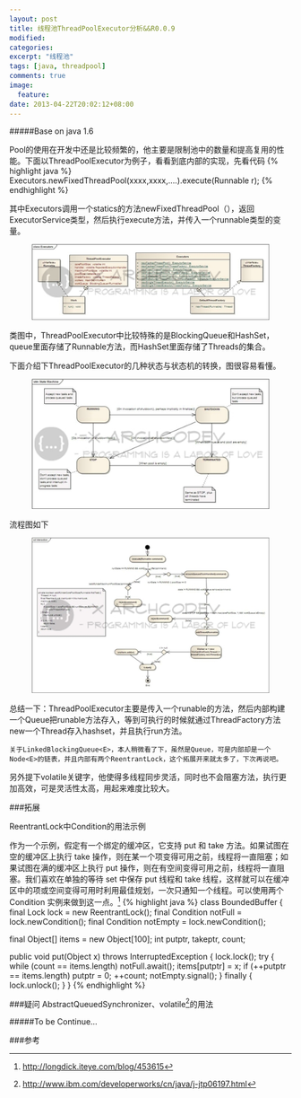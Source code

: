 ```yaml
---
layout: post
title: 线程池ThreadPoolExecutor分析&&R0.0.9
modified:
categories: 
excerpt: "线程池"
tags: [java, threadpool]
comments: true
image:
  feature:
date: 2013-04-22T20:02:12+08:00
---
```

#####Base on java 1.6

Pool的使用在开发中还是比较频繁的，他主要是限制池中的数量和提高复用的性能。下面以ThreadPoolExecutor为例子，看看到底内部的实现，先看代码
{% highlight java %}
Executors.newFixedThreadPool(xxxx,xxxx,....).execute(Runnable r);
{% endhighlight %}

其中Executors调用一个statics的方法newFixedThreadPool（），返回ExecutorService类型，然后执行execute方法，并传入一个runnable类型的变量。
<figure>
	<a href="/images/2013/07/02_0.jpg"><img src="/images/2013/07/02.jpg"></a>
</figure>

类图中，ThreadPoolExecutor中比较特殊的是BlockingQueue<Runnable>和HashSet<Worker>，queue里面存储了Runnable方法，而HashSet里面存储了Threads的集合。

下面介绍下ThreadPoolExecutor的几种状态与状态机的转换，图很容易看懂。
<figure>
	<a href="/images/2013/07/03_0.jpg"><img src="/images/2013/07/03.jpg"></a>
</figure>

流程图如下

<figure>
	<a href="/images/2013/07/04_0.jpg"><img src="/images/2013/07/04.jpg"></a>
</figure>

 总结一下：ThreadPoolExecutor主要是传入一个runable的方法，然后内部构建一个Queue把runable方法存入，等到可执行的时候就通过ThreadFactory方法new一个Thread存入hashset，并且执行run方法。

    关于LinkedBlockingQueue<E>，本人稍微看了下，虽然是Queue，可是内部却是一个Node<E>的链表，并且内部有两个ReentrantLock，这个拓展开来就太多了，下次再说吧。

另外提下volatile关键字，他使得多线程同步灵活，同时也不会阻塞方法，执行更加高效，可是灵活性太高，用起来难度比较大。

###拓展

ReentrantLock中Condition的用法示例

   作为一个示例，假定有一个绑定的缓冲区，它支持 put 和 take 方法。如果试图在空的缓冲区上执行 take 操作，则在某一个项变得可用之前，线程将一直阻塞；如果试图在满的缓冲区上执行 put 操作，则在有空间变得可用之前，线程将一直阻塞。我们喜欢在单独的等待 set 中保存 put 线程和 take 线程，这样就可以在缓冲区中的项或空间变得可用时利用最佳规划，一次只通知一个线程。可以使用两个 Condition 实例来做到这一点。[^2] 
{% highlight java %}
   class BoundedBuffer {
   final Lock lock = new ReentrantLock();
   final Condition notFull  = lock.newCondition(); 
   final Condition notEmpty = lock.newCondition(); 

   final Object[] items = new Object[100];
   int putptr, takeptr, count;

   public void put(Object x) throws InterruptedException {
     lock.lock();
     try {
       while (count == items.length) 
         notFull.await();
       items[putptr] = x; 
       if (++putptr == items.length) putptr = 0;
       ++count;
       notEmpty.signal();
     } finally {
       lock.unlock();
     }
   }
{% endhighlight %}

###疑问
AbstractQueuedSynchronizer、volatile[^1]的用法

#####To be Continue…

###参考
[^1]: <http://www.ibm.com/developerworks/cn/java/j-jtp06197.html>
[^2]: <http://longdick.iteye.com/blog/453615>
